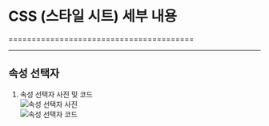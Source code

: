 # CSS (스타일 시트) 세부 내용
========================================

---------------------------------
## 속성 선택자 
1. 속성 선택자 사진 및 코드 <br>
![속성 선택자 사진](https://user-images.githubusercontent.com/77951835/110290176-ce6bff80-802d-11eb-83a2-6fa76590fd77.JPG)<br>
![속성 선택자 코드](https://user-images.githubusercontent.com/77951835/110290368-112dd780-802e-11eb-827f-1efb8a5996cd.JPG)

